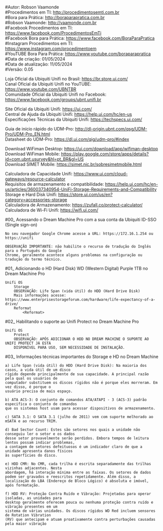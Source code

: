 #Autor: Robson Vaamonde<br>
#Procedimentos em TI: http://procedimentosemti.com.br<br>
#Bora para Prática: http://boraparapratica.com.br<br>
#Robson Vaamonde: http://vaamonde.com.br<br>
#Facebook Procedimentos em TI: https://www.facebook.com/ProcedimentosEmTi<br>
#Facebook Bora para Prática: https://www.facebook.com/BoraParaPratica<br>
#Instagram Procedimentos em TI: https://www.instagram.com/procedimentoem<br>
#YouTUBE Bora Para Prática: https://www.youtube.com/boraparapratica<br>
#Data de criação: 01/05/2024<br>
#Data de atualização: 11/05/2024<br>
#Versão: 0.05

Loja Oficial da Ubiquiti Unifi no Brasil: https://br.store.ui.com/<br>
Canal Oficial da Ubiquiti Unifi no YouTUBE: https://www.youtube.com/UBNTBR<br>
Comunidade Oficial da Ubiquiti Unifi no Facebook: https://www.facebook.com/groups/ubnt.unifi.br

Site Oficial da Ubiquiti Unifi: https://ui.com/<br>
Central de Ajuda da Ubiquiti Unifi: https://help.ui.com/hc/en-us<br>
Especificações Técnicas da Ubiquiti Unifi: https://techspecs.ui.com/

Guia de início rápido do UDM-Pro: http://dl-origin.ubnt.com/qsg/UDM-Pro/UDM-Pro_EN.html<br>
Datasheet do UDM-Pro: https://dl.ui.com/qig/udm-pro/#index

Download WiFiman Desktop: https://ui.com/download/app/wifiman-desktop<br>
Download WiFiman Mobile: https://play.google.com/store/apps/details?id=com.ubnt.usurvey&hl=pt_BR&gl=US<br>
Download SIMET Mobile: https://simet.nic.br/sobresimetmobile.html

Calculadora de Capacidade Unifi: https://www.ui.com/cloud-gateways/resource-calculator<br>
Requisitos de armazenamento e compatibilidade: https://help.ui.com/hc/en-us/articles/360037340954-UniFi-Storage-Requirements-and-Compatibility<br>
Storage e Hard Disk Unifi: https://store.ui.com/us/en?category=accessories-storage<br>
Calculadora de Armazenamento: https://zufall.co/protect-calculator/<br>
Calculadora de Wi-Fi Unifi: https://wifi.ui.com/

#00_ Acessando o Dream Machine Pro com a sua conta da Ubiquiti ID-SSO (Single sign-on)<br>

	No seu navegador Google Chrome acesse a URL: https://172.16.1.254 ou https://unifi
	
	OBSERVAÇÃO IMPORTANTE: não habilite o recurso de tradução do Inglês para o Português do Google
	Chrome, geralmente acontece alguns problemas na configuração ou tradução do termo técnico.

#01_ Adicionando o HD (Hard Disk) WD (Western Digital) Purple 1TB no Dream Machine Pro<br>

	Unifi OS
		Storage
		OBSERVAÇÃO: Life Span (vida útil) do HDD (Hard Drive Disk)
		Mais informações acesse: https://www.enterprisestorageforum.com/hardware/life-expectancy-of-a-drive/
		Reformat
			<Reformat>

#02_ Habilitando o suporte ao Unifi Protect no Dream Machine Pro<br>

	Unifi OS
		Protect
		OBSERVAÇÃO: APÓS ADICIONAR O HDD NO DREAM MACHINE O SUPORTE AO UNIFI PROTECT JÁ ESTÁ
		DISPONÍVEL PARA USO, SEM NECESSIDADE DE INSTALAÇÃO.

#03_ Informações técnicas importantes do Storage e HD no Dream Machine

	a) Life Span (vida útil) do HDD (Hard Drive Disk): Na maioria dos casos, a vida útil de um disco
	rígido depende principalmente de sua capacidade. A principal razão pela qual os usuários de 
	computador substituem os discos rígidos não é porque eles morreram. Em vez disso, é porque o 
	usuário precisa de mais espaço.
	
	b) ATA ACS-3: O conjunto de comandos ATA/ATAPI - 3 (ACS-3) padrão especifica o conjunto de comandos
	que os sistemas host usam para acessar dispositivos de armazenamento.
	
	c) SATA 3.1: O SATA 3.1 (julho de 2011) vem com suporte melhorado ao mSATA e ao recurso TRIM.
	
	d) Bad Sector Count: Estes são setores nos quais a unidade não conseguiu ler o setor e os dados
	desse setor provavelmente serão perdidos. Embora tempos de leitura lentos possam indicar problemas,
	a contagem de setores defeituosos é um indicador claro de que a unidade apresenta danos físicos
	às superfícies do disco.
	
	e) HDD CMR: No CMR, cada trilha é escrita separadamente das trilhas vizinhas adjacentes. Nesta
	abordagem, há interação mínima entre as faixas. Os setores de dados podem ser gravados e reescritos repetidamente. Além disso, a localização do LBA (Endereço de Bloco Lógico) é absoluta e imóvel, 
	após formatação.

	f) HDD RV: Proteção Contra Ruído e Vibração: Projetadas para operar isoladas, as unidades para
	desktop geralmente oferecem pouca ou nenhuma proteção contra ruído e vibração presentes em um
	sistema de várias unidades. Os discos rígidos WD Red incluem sensores de Rotation Vibration
	(RV) que antecipam e atuam proativamente contra perturbações causadas pela maior vibração


